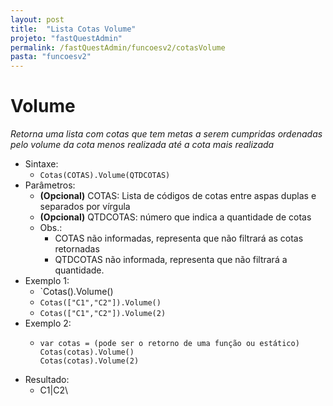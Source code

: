 ```yaml
---
layout: post
title:  "Lista Cotas Volume"
projeto: "fastQuestAdmin"
permalink: /fastQuestAdmin/funcoesv2/cotasVolume
pasta: "funcoesv2"
---
```


# Volume
*Retorna uma lista com cotas que tem metas a serem cumpridas ordenadas pelo volume da cota menos realizada até a cota mais realizada*

- Sintaxe:
  - `Cotas(COTAS).Volume(QTDCOTAS)`
- Parâmetros:
  - **(Opcional)** COTAS: Lista de códigos de cotas entre aspas duplas e separados por vírgula
  - **(Opcional)** QTDCOTAS: número que indica a quantidade de cotas
  - Obs.: 
      - COTAS não informadas, representa que não filtrará as cotas retornadas
      - QTDCOTAS não informada, representa que não filtrará a quantidade.
- Exemplo 1: 
  - `Cotas().Volume()
  - `Cotas(["C1","C2"]).Volume()`
  - `Cotas(["C1","C2"]).Volume(2)`
- Exemplo 2:
  - <pre>
    <code>var cotas = (pode ser o retorno de uma função ou estático)
    Cotas(cotas).Volume()
    Cotas(cotas).Volume(2)</code>
    </pre>
- Resultado:
  - C1\|C2\
